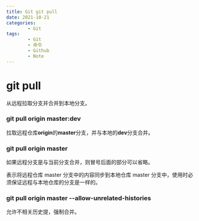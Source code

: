 ```yaml
---
title: Git git pull
date: 2021-10-21
categories:
        - Git
tags:
        - Git
        - 命令
        - Github
        - Note
---
```


# git pull

从远程拉取分支并合并到本地分支。

### git pull origin master:dev

拉取远程仓库**origin**的**master**分支，并与本地的**dev**分支合并。

### git pull origin master

如果远程分支是与当前分支合并，则冒号后面的部分可以省略。

表示将远程仓库 master 分支中的内容同步到本地仓库 master 分支中，使用时必须保证远程与本地仓库的分支是一样的。

### git pull origin master --allow-unrelated-histories

允许不相关历史提，强制合并。
